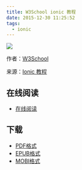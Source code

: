 ```yaml
---
title: W3School ionic 教程
date: 2015-12-30 11:25:52
tags:
  - ionic
---
```


![](https://ek8whxe.cloudimg.io/s/width/226/https://www.gitbook.com/cover/book/wizardforcel/w3school-ionic.jpg)

作者：[W3School](http://www.w3cschool.cc/)

来源：[Ionic 教程](http://www.w3cschool.cc/ionic/ionic-tutorial.html)

<!--more-->

## 在线阅读 ##

+ [在线阅读](https://www.gitbook.com/book/wizardforcel/w3school-ionic/details)

## 下载 ##

+ [PDF格式](https://www.gitbook.com/download/pdf/book/wizardforcel/w3school-ionic)
+ [EPUB格式](https://www.gitbook.com/download/epub/book/wizardforcel/w3school-ionic)
+ [MOBI格式](https://www.gitbook.com/download/mobi/book/wizardforcel/w3school-ionic)